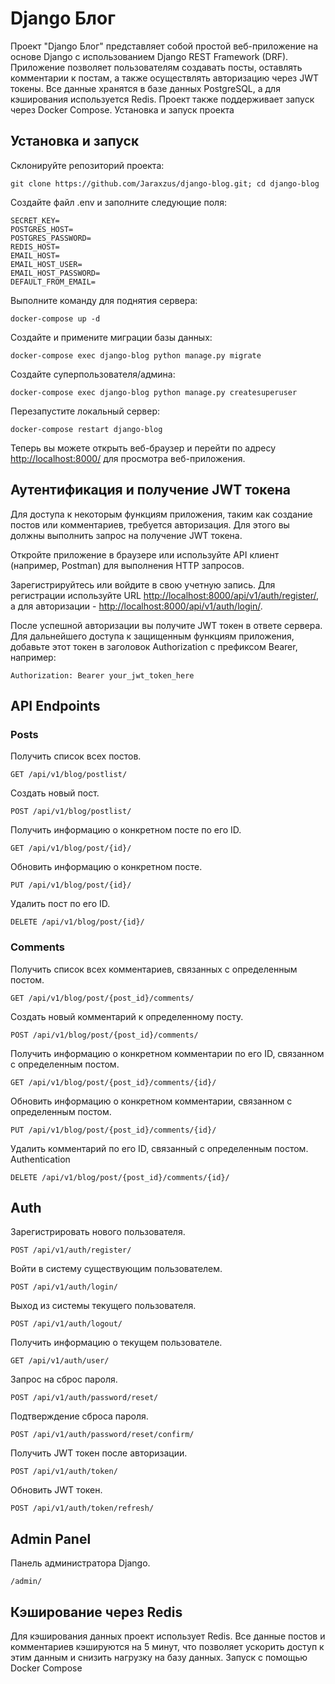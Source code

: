 # Django Блог

Проект "Django Блог" представляет собой простой веб-приложение на основе Django
с использованием Django REST Framework (DRF). Приложение позволяет пользователям
создавать посты, оставлять комментарии к постам, а также осуществлять
авторизацию через JWT токены. Все данные хранятся в базе данных PostgreSQL, а
для кэширования используется Redis. Проект также поддерживает запуск через
Docker Compose. Установка и запуск проекта

## Установка и запуск

Склонируйте репозиторий проекта:

```
git clone https://github.com/Jaraxzus/django-blog.git; cd django-blog
```

Создайте файл .env и заполните следующие поля:

```
SECRET_KEY=
POSTGRES_HOST=
POSTGRES_PASSWORD=
REDIS_HOST=
EMAIL_HOST=
EMAIL_HOST_USER=
EMAIL_HOST_PASSWORD=
DEFAULT_FROM_EMAIL=
```

Выполните команду для поднятия сервера:

```
docker-compose up -d
```

Создайте и примените миграции базы данных:

```
docker-compose exec django-blog python manage.py migrate
```

Создайте суперпользователя/админа:

```
docker-compose exec django-blog python manage.py createsuperuser
```

Перезапустите локальный сервер:

```
docker-compose restart django-blog
```

Теперь вы можете открыть веб-браузер и перейти по адресу
<http://localhost:8000/> для просмотра веб-приложения.

## Аутентификация и получение JWT токена

Для доступа к некоторым функциям приложения, таким как создание постов или
комментариев, требуется авторизация. Для этого вы должны выполнить запрос на
получение JWT токена.

Откройте приложение в браузере или используйте API клиент (например, Postman)
для выполнения HTTP запросов.

Зарегистрируйтесь или войдите в свою учетную запись. Для регистрации используйте
URL <http://localhost:8000/api/v1/auth/register/>, а для авторизации -
<http://localhost:8000/api/v1/auth/login/>.

После успешной авторизации вы получите JWT токен в ответе сервера. Для
дальнейшего доступа к защищенным функциям приложения, добавьте этот токен в
заголовок Authorization с префиксом Bearer, например:

```
Authorization: Bearer your_jwt_token_here
```

## API Endpoints

### Posts

Получить список всех постов.

```
GET /api/v1/blog/postlist/
```

Создать новый пост.

```
POST /api/v1/blog/postlist/
```

Получить информацию о конкретном посте по его ID.

```
GET /api/v1/blog/post/{id}/
```

Обновить информацию о конкретном посте.

```
PUT /api/v1/blog/post/{id}/
```

Удалить пост по его ID.

```
DELETE /api/v1/blog/post/{id}/
```

### Comments

Получить список всех комментариев, связанных с определенным постом.

```
GET /api/v1/blog/post/{post_id}/comments/
```

Создать новый комментарий к определенному посту.

```
POST /api/v1/blog/post/{post_id}/comments/
```

Получить информацию о конкретном комментарии по его ID, связанном с определенным
постом.

```
GET /api/v1/blog/post/{post_id}/comments/{id}/
```

Обновить информацию о конкретном комментарии, связанном с определенным постом.

```
PUT /api/v1/blog/post/{post_id}/comments/{id}/
```

Удалить комментарий по его ID, связанный с определенным постом. Authentication

```
DELETE /api/v1/blog/post/{post_id}/comments/{id}/
```

## Auth

Зарегистрировать нового пользователя.

```
POST /api/v1/auth/register/
```

Войти в систему существующим пользователем.

```
POST /api/v1/auth/login/
```

Выход из системы текущего пользователя.

```
POST /api/v1/auth/logout/
```

Получить информацию о текущем пользователе.

```
GET /api/v1/auth/user/
```

Запрос на сброс пароля.

```
POST /api/v1/auth/password/reset/
```

Подтверждение сброса пароля.

```
POST /api/v1/auth/password/reset/confirm/
```

Получить JWT токен после авторизации.

```
POST /api/v1/auth/token/
```

Обновить JWT токен.

```
POST /api/v1/auth/token/refresh/
```

## Admin Panel

Панель администратора Django.

```
/admin/
```

## Кэширование через Redis

Для кэширования данных проект использует Redis. Все данные постов и комментариев
кэшируются на 5 минут, что позволяет ускорить доступ к этим данным и снизить
нагрузку на базу данных. Запуск с помощью Docker Compose
